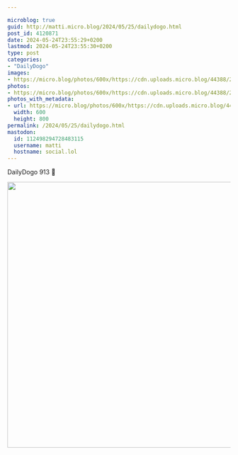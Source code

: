 ```yaml
---

microblog: true
guid: http://matti.micro.blog/2024/05/25/dailydogo.html
post_id: 4120871
date: 2024-05-24T23:55:29+0200
lastmod: 2024-05-24T23:55:30+0200
type: post
categories:
- "DailyDogo"
images:
- https://micro.blog/photos/600x/https://cdn.uploads.micro.blog/44388/2024/42534497f4fd4f3c97b7d5fe9ed3aa3c.jpg
photos:
- https://micro.blog/photos/600x/https://cdn.uploads.micro.blog/44388/2024/42534497f4fd4f3c97b7d5fe9ed3aa3c.jpg
photos_with_metadata:
- url: https://micro.blog/photos/600x/https://cdn.uploads.micro.blog/44388/2024/42534497f4fd4f3c97b7d5fe9ed3aa3c.jpg
  width: 600
  height: 800
permalink: /2024/05/25/dailydogo.html
mastodon:
  id: 112498294728483115
  username: matti
  hostname: social.lol
---
```

DailyDogo 913 🐶

<img src="https://micro.blog/photos/600x/https://blog.martin-haehnel.de/uploads/2024/42534497f4fd4f3c97b7d5fe9ed3aa3c.jpg" width="600" alt="" />
